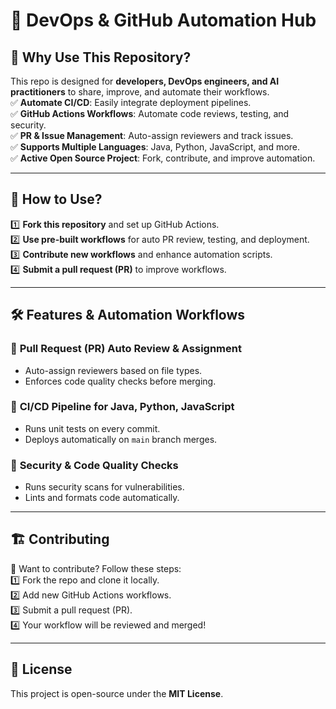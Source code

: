 # 🚀 DevOps & GitHub Automation Hub  

## 🌟 Why Use This Repository?  
This repo is designed for **developers, DevOps engineers, and AI practitioners** to share, improve, and automate their workflows.  
✅ **Automate CI/CD**: Easily integrate deployment pipelines.  
✅ **GitHub Actions Workflows**: Automate code reviews, testing, and security.  
✅ **PR & Issue Management**: Auto-assign reviewers and track issues.  
✅ **Supports Multiple Languages**: Java, Python, JavaScript, and more.  
✅ **Active Open Source Project**: Fork, contribute, and improve automation.  

---

## 🚀 How to Use?  
1️⃣ **Fork this repository** and set up GitHub Actions.  
2️⃣ **Use pre-built workflows** for auto PR review, testing, and deployment.  
3️⃣ **Contribute new workflows** and enhance automation scripts.  
4️⃣ **Submit a pull request (PR)** to improve workflows.  

---

## 🛠️ Features & Automation Workflows  
### 🔹 **Pull Request (PR) Auto Review & Assignment**  
- Auto-assign reviewers based on file types.  
- Enforces code quality checks before merging.  

### 🔹 **CI/CD Pipeline for Java, Python, JavaScript**  
- Runs unit tests on every commit.  
- Deploys automatically on `main` branch merges.  

### 🔹 **Security & Code Quality Checks**  
- Runs security scans for vulnerabilities.  
- Lints and formats code automatically.  

---

## 🏗️ Contributing  
🚀 Want to contribute? Follow these steps:  
1️⃣ Fork the repo and clone it locally.  
2️⃣ Add new GitHub Actions workflows.  
3️⃣ Submit a pull request (PR).  
4️⃣ Your workflow will be reviewed and merged!  

---

## 📄 License  
This project is open-source under the **MIT License**.  
